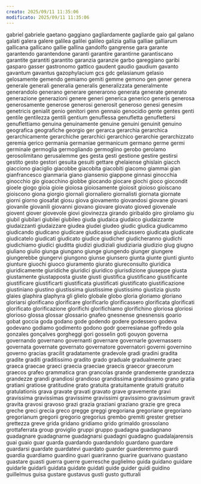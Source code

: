 ```yaml
---
creato: 2025/09/11 11:35:06
modificato: 2025/09/11 11:35:06
---
```

gabriel
gabriele
gaetano
gaggiano
gagliardamente
gagliarde
gaio
gal
galano
galati
galera
galere
galilea
galilei
galileo
galizia
gallia
galliae
galliarum
gallicana
gallicano
gallie
gallina
gandolfo
gangrense
gara
garante
garantendo
garantendone
garanti
garantire
garantirne
garantiscano
garantite
garantiti
garantito
garanzia
garanzie
garbo
gareggiano
garibi
gasparo
gasser
gastronomo
gattico
gaudent
gaudio
gaudium
gavanto
gavantum
gavantus
gazophylacium
gcs
gdc
gelasianum
gelasio
gelosamente
gemendo
gemiamo
gemiti
gemme
gemono
gen
gener
genera
generale
generali
generalia
generalis
generalizzata
generalmente
generandolo
generano
generare
generarono
generata
generate
generato
generazione
generazioni
genere
generi
generica
generico
generis
generosa
generosamente
generose
generosi
generosit
generoso
genesi
genesim
genetricis
genialit
genio
genitori
genn
gennaio
genocidio
gente
gentes
genti
gentile
gentilezza
gentili
gentium
genuflessa
genufletta
genuflettersi
genuflettiamo
genuina
genuinamente
genuine
genuini
genuinit
genuino
geografica
geografiche
georgio
ger
gerarca
gerarchia
gerarchica
gerarchicamente
gerarchiche
gerarchici
gerarchico
gerarchie
gerarchizzato
geremia
gerico
germania
germaniae
germanicum
germano
germe
germi
germinale
germoglia
germogliando
germoglino
gerobo
gerolamo
gerosolimitano
gerusalemme
ges
gesta
gesti
gestione
gestire
gestirsi
gestito
gesto
gestori
gesuita
gesuiti
gettare
ghelaiense
ghislain
giacch
giacciono
giaciglio
giacobbe
giacobita
giacobiti
giacomo
giammai
gian
gianfrancesco
gianmaria
giano
giansenio
giappone
ginnasi
ginocchia
ginocchio
gio
gioacchino
giobbe
giocando
giocare
giochi
gioco
giocondit
gioele
giogo
gioia
gioie
gioiosa
gioiosamente
gioiosit
gioioso
gioiscano
gioiscono
giona
giorgio
giornali
giornaliero
giornalisti
giornata
giornate
giorni
giorno
giosafat
giosu
giova
giovamento
giovandosi
giovane
giovani
giovanile
giovanili
giovanni
giovano
giovare
giovato
gioved
giovenale
giovent
giover
giovevole
giovi
giovinezza
girando
giribaldo
giro
girolamo
giu
giubil
giubilari
giubilei
giubileo
giuda
giudaica
giudaico
giudaizzante
giudaizzanti
giudaizzare
giudea
giudei
giudeo
giudic
giudica
giudicammo
giudicando
giudicano
giudicare
giudicasse
giudicassero
giudicata
giudicate
giudicatelo
giudicati
giudicato
giudice
giudicher
giudicheranno
giudichi
giudichiamo
giudici
giuditta
giudizi
giudiziali
giudiziaria
giudizio
giug
giugno
giuliano
giulio
giunga
giungano
giunge
giungendo
giunger
giungere
giungerebbe
giungervi
giungono
giunse
giunsero
giunta
giunte
giunti
giunto
giunture
giuochi
giuoco
giuramento
giurato
giureconsulto
giuridica
giuridicamente
giuridiche
giuridici
giuridico
giurisdizione
giuseppe
giusta
giustamente
giustapposta
giuste
giusti
giustifica
giustificano
giustificante
giustificare
giustificarti
giustificata
giustificati
giustificato
giustificazione
giustiniano
giustino
giustissima
giustissime
giustissimo
giustizia
giusto
glaies
glaphira
glaphyra
gli
glielo
globale
globo
gloria
gloriamo
gloriano
gloriarsi
glorificano
glorificare
glorificarlo
glorificassero
glorificata
glorificati
glorificato
glorificazione
glorifichi
glorifichiamo
glorifichino
gloriosa
gloriosi
glorioso
glossa
glossar
glossario
gnafeo
gnesnense
gnesnensis
goario
gobat
goccia
goda
godano
gode
godendo
godere
godessero
godeva
godevano
godiamo
godimento
godono
godr
goerresianae
goffredo
gola
gonzales
gonçalves
gorgheggi
gori
gosselin
goti
gouyon
governa
governando
governano
governanti
governare
governarle
governassero
governata
governate
governato
governatore
governatori
governi
governino
governo
gracias
gracilit
gradatamente
gradevole
gradi
gradini
gradita
gradite
graditi
graditissimo
gradito
grado
graduale
gradualmente
graec
graeca
graecae
graeci
graecia
graeciae
graecis
graecor
graecorum
graecos
grafeo
grammatica
gran
grancolas
grande
grandemente
grandezza
grandezze
grandi
grandiosi
grandioso
grandissima
grandissimo
grano
gratia
gratiani
gratiose
gratitudine
grato
gratuita
gratuitamente
gratuiti
gratuito
gratulationis
grava
gravate
gravati
gravato
grave
gravemente
gravi
gravissima
gravissimas
gravissime
gravissimi
gravissimo
gravissimum
gravit
gravita
gravosi
gravoso
grazi
grazia
graziani
graziano
grazie
gre
greca
greche
greci
grecia
greco
gregge
greggi
gregoriana
gregoriane
gregoriano
gregorianum
gregorii
gregorio
gregorius
grembo
gremiti
grester
gretser
grettezza
greve
grida
gridano
gridiamo
grido
grimaldo
grossolano
grottaferrata
group
groviglio
gruppi
gruppo
guadagna
guadagnano
guadagnare
guadagnarne
guadagnarsi
guadagni
guadagno
guadalajarensis
guai
guaio
guar
guarda
guardando
guardandolo
guardano
guardare
guardarsi
guardate
guardatevi
guardato
guarder
guarderemmo
guardi
guardia
guardiamo
guardino
guari
guariranno
guarire
guarivano
guastano
guastare
guasti
guerra
guerre
guerresche
guglielmo
guida
guidano
guidare
guidarle
guidarli
guidata
guidate
guidati
guide
guider
guidi
guidino
guillelmus
guisa
gustare
gustavus
gusti
gusto
gutturali